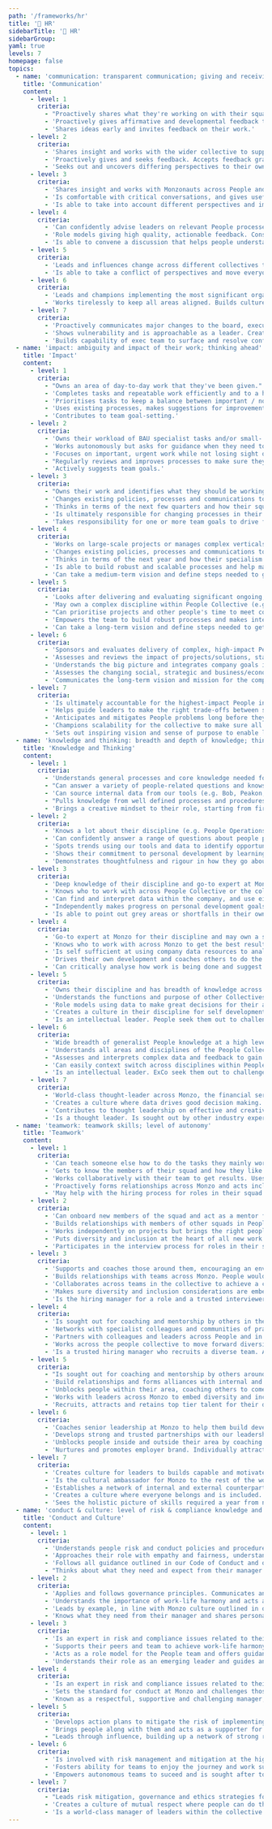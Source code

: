 ```yaml
---
path: '/frameworks/hr'
title: '🙂 HR'
sidebarTitle: '🙂 HR'
sidebarGroup:
yaml: true
levels: 7
homepage: false
topics:
  - name: 'communication: transparent communication; giving and receiving feedback'
    title: 'Communication'
    content:
      - level: 1
        criteria:
          - "Proactively shares what they're working on with their squad and stakeholders. Contributes ideas to influence policy, process and decisions."
          - 'Proactively gives affirmative and developmental feedback to people they work with.'
          - 'Shares ideas early and invites feedback on their work.'
      - level: 2
        criteria:
          - 'Shares insight and works with the wider collective to support People plans and priorities. Can prepare information and present in a way that takes into account the different levels of detail different audiences need.'
          - 'Proactively gives and seeks feedback. Accepts feedback graciously.'
          - 'Seeks out and uncovers differing perspectives to their own.'
      - level: 3
        criteria:
          - 'Shares insight and works with Monzonauts across People and other collectives to influence the development of Monzo plans and priorities. Understands how to manage stakeholder involvement. Supports and coaches Monzonauts, particularly managers, in understanding and complying with relevant policies and practices.'
          - 'Is comfortable with critical conversations, and gives useful actionable feedback that gets good results.'
          - 'Is able to take into account different perspectives and improve their work as a result.'
      - level: 4
        criteria:
          - 'Can confidently advise leaders on relevant People processes and policies. Challenges and educates others based on their skills and experience. Simplifies complex ideas related to their discipline so they are clearly understood.'
          - 'Role models giving high quality, actionable feedback. Constantly seeks feedback and accepts developmental feedback graciously. Openly shares their development areas to help others know how to work with them.'
          - 'Is able to convene a discussion that helps people understand where each other is coming from and put things on a path to resolution.'
      - level: 5
        criteria:
          - 'Leads and influences change across different collectives to help major initiatives happen. Represents their discipline to senior stakeholders and is sought out to consult on decisions that impact important company decisions.'
          - 'Is able to take a conflict of perspectives and move everyone beyond it.'
      - level: 6
        criteria:
          - 'Leads and champions implementing the most significant organisation change activities. Uses insight about opportunities and risks to influence executive team decisions that affect the long-term reputation, health and growth of the organisation.'
          - 'Works tirelessly to keep all areas aligned. Builds culture of knowledge sharing and documenting.'
      - level: 7
        criteria:
          - 'Proactively communicates major changes to the board, executive team and senior leaders so there are no surprises. Confidently delivers high-impact, inspiring communications to Monzo and beyond. Makes complex messages clear and easy to understand.'
          - 'Shows vulnerability and is approachable as a leader. Creates a culture where people thrive on feedback. Gives feedback in the moment and accepts constructive feedback graciously. Leads by example on personal development using humility, foresight and EQ.'
          - 'Builds capability of exec team to surface and resolve conflict.'
  - name: 'impact: ambiguity and impact of their work; thinking ahead'
    title: 'Impact'
    content:
      - level: 1
        criteria:
          - "Owns an area of day-to-day work that they've been given."
          - 'Completes tasks and repeatable work efficiently and to a high standard. Delivers high quality, accurate work to agreed deadlines.'
          - 'Prioritises tasks to keep a balance between important / not important / urgent / not urgent. Sets expectations for timescales and meets them.'
          - 'Uses existing processes, makes suggestions for improvements and works with the team to make it happen.'
          - 'Contributes to team goal-setting.'
      - level: 2
        criteria:
          - 'Owns their workload of BAU specialist tasks and/or small- and medium-scale projects within their squad. Begins to delegate tasks out to their squad so they can focus on more complex projects.'
          - 'Works autonomously but asks for guidance when they need to. Runs meetings well inside and outside the People Collective.'
          - 'Focuses on important, urgent work while not losing sight of other things. Thinks in terms of the next few months and how they can have the highest impact in this timeframe.'
          - "Regularly reviews and improves processes to make sure they're still working hard for Monzonauts. Identifies opportunities to automate processes and helps make this happen."
          - 'Actively suggests team goals.'
      - level: 3
        criteria:
          - "Owns their work and identifies what they should be working on next. Works on medium- and large-scale projects or manages a vertical within their discipline or partner collective (e.g. ER for COps; training for Engineers). Delegates well, so they're always working on the most impactful work and to help other people develop. May act as a project lead for quarterly goals."
          - 'Changes existing policies, processes and communications to align with company priorities and team goals.'
          - 'Thinks in terms of the next few quarters and how their squad can have the highest impact in this timeframe. Manages the expectations of stakeholders outside their squad for what can be achieved and meets them.'
          - 'Is ultimately responsible for changing processes in their area. Facilitates automation of processes wherever possible.'
          - 'Takes responsibility for one or more team goals to drive forward.'
      - level: 4
        criteria:
          - 'Works on large-scale projects or manages complex verticals that affect all Monzonauts. Coaches others to delegate effectively so the whole team can achieve their goals.'
          - 'Changes existing policies, processes and communications to align with company priorities and team goals.'
          - 'Thinks in terms of the next year and how their specialism can have the highest impact in this timeframe.'
          - 'Is able to build robust and scalable processes and help manage the transition to automating all or parts of the process with product and engineering.'
          - 'Can take a medium-term vision and define steps needed to get there.'
      - level: 5
        criteria:
          - 'Looks after delivering and evaluating significant ongoing, annual and planned ‘one-off’ people programmes and projects.'
          - 'May own a complex discipline within People Collective (e.g. Hiring, POps, L&D). Encourages fast execution within the People Collective while keeping focus on legal, legislative and regulatory requirements. Creates momentum and keeps the team motivated and engaged.'
          - "Can prioritise projects and other people's time to meet company demands while not losing sight of BAU work; making sure the team is working on the things that have the biggest impact."
          - 'Empowers the team to build robust processes and makes intelligent decisions about whether to continue making improvements in-house vs using 3rd party suppliers. Is able to work with partners to build end-to-end automation of process or workflows across multiple areas.'
          - 'Can take a long-term vision and define steps needed to get there. Communicates their area’s role within the larger mission of the company.'
      - level: 6
        criteria:
          - 'Sponsors and evaluates delivery of complex, high-impact People programmes and projects across the organisation.'
          - 'Assesses and reviews the impact of projects/solutions, staying alert to changes in context, and makes appropriate corrections to strategy and solutions. Leads People and Monzo strategic development to address risks and opportunities for the organisation.'
          - 'Understands the big picture and integrates company goals into their area, looking 12 months ahead.'
          - 'Assesses the changing social, strategic and business/economic environment to gain insights and identify organisational strategic requirements.'
          - 'Communicates the long-term vision and mission for the company and their discipline. Assesses and shapes organisational culture to meet current and future challenges.'
      - level: 7
        criteria:
          - 'Is ultimately accountable for the highest-impact People initiatives. Owns KRIs for the People Collective. Holds SMF 18.'
          - 'Helps guide leaders to make the right trade-offs between speed and risk without breaching risk appetites. Holds accountability for significant policies and can evidence compliance including SM/CR responsibilities.'
          - 'Anticipates and mitigates People problems long before they occur and coaches leaders to do the same. Thinks multiple years ahead but inspires leaders to make things happen now.'
          - 'Champions scalability for the collective to make sure all teams continue to grow in line with the company whilst remaining lean and flexible. Builds the capability of leaders to keep challenging themselves on how to use automation and tech-led solutions to fulfil the People mission.'
          - 'Sets out inspiring vision and sense of purpose to enable leaders to set ambitious goals. Empower and challenge teams to surprise themselves by hitting them.'
  - name: 'knowledge and thinking: breadth and depth of knowledge; thinking skills; self-development'
    title: 'Knowledge and Thinking'
    content:
      - level: 1
        criteria:
          - 'Understands general processes and core knowledge needed for their role. Can use relevant tools.'
          - "Can answer a variety of people-related questions and knows where to find answers when they don't know. Understands the context for their work."
          - 'Can source internal data from our tools (e.g. Bob, Peakon, Deltanet) to produce simple spreadsheets and reports.'
          - "Pulls knowledge from well defined processes and procedures. Has development goals they've set with their manager and makes progress on these. Owns and drives their own development."
          - 'Brings a creative mindset to their role, starting from first principles where appropriate.'
      - level: 2
        criteria:
          - 'Knows a lot about their discipline (e.g. People Operations, Reward, L&D) and is becoming a specialist. May have deeper context on how their discipline applies to a specific area or Collective (e.g. COps, Tech). May be working towards CIPD level 3 or equivalent.'
          - 'Can confidently answer a range of questions about people processes and policies at Monzo.'
          - 'Spots trends using our tools and data to identify opportunities to make improvements in their squad. Can source internal and external data to answer simple questions, e.g. benchmarking a salary, or reporting mandatory training completion rates.'
          - 'Shows their commitment to personal development by learning more about other disciplines in the People Collective. Suggests personal development goals based on feedback and self-reflection and makes progress on these.'
          - 'Demonstrates thoughtfulness and rigour in how they go about work.'
      - level: 3
        criteria:
          - 'Deep knowledge of their discipline and go-to expert at Monzo for their specialism, e.g. Payroll, Employee Relations, Talent Management. Understands industry trends and processes and is able to interpret them to make them effective at Monzo. May be working towards professional qualification.'
          - 'Knows who to work with across People Collective or the collective they partner to get the best results.'
          - 'Can find and interpret data within the company, and use either spreadsheets or more advanced sources to answer business questions.'
          - "Independently makes progress on personal development goals that they've set for themselves."
          - 'Is able to point out grey areas or shortfalls in their own work and identify opportunities for themselves to improve.'
      - level: 4
        criteria:
          - 'Go-to expert at Monzo for their discipline and may own a specialist area within it. May have CIPD Level 5 qualification or equivalent. Starting to develop reputation outside Monzo for thought leadership in their discipline.'
          - 'Knows who to work with across Monzo to get the best results.'
          - 'Is self sufficient at using company data resources to analyse performance and make decisions. Can do simple ad-hoc analyses without asking the data team.'
          - 'Drives their own development and coaches others to do the same. Supports others in the team to set effective personal development goals. Shares ideas and resources in the team that reinforce the culture of self-development.'
          - 'Can critically analyse how work is being done and suggest constructive and realistic proposals to improve.'
      - level: 5
        criteria:
          - 'Owns their discipline and has breadth of knowledge across Monzo and People Collective. Known outside Monzo for their knowledge and expertise in their discipline. May have CIPD Level 7 qualification or equivalent.'
          - 'Understands the functions and purpose of other Collectives.'
          - 'Role models using data to make great decisions for their area. Coaches team to use data effectively in daily work. Works with the data team to create more complex analyses to improve the performance of their area.'
          - 'Creates a culture in their discipline for self development. Shares thought leadership that encourages growth mindset and role models constant learning and self-development.'
          - 'Is an intellectual leader. People seek them out to challenge and improve their thinking.'
      - level: 6
        criteria:
          - 'Wide breadth of generalist People knowledge at a high level. Strong generalist People skill set including experience in creating inspiring cultures, developing talent and quickly scaling up businesses. Go-to expert within industry in People discipline.'
          - 'Understands all areas and disciplines of the People Collective at a high level. Understands how People Collective interacts with all other Collectives and fits into the mission of Monzo as a whole.'
          - "Assesses and interprets complex data and feedback to gain insights about Monzo to anticipate the needs of the org in the future. Can identify shortfalls in the company's data and works with the data team to build new frameworks and datasets to enable new lines of work."
          - 'Can easily context switch across disciplines within People Collective and pick up new concepts. Is a role model for self-development with ambitious personal development goals that they share with others.'
          - 'Is an intellectual leader. ExCo seek them out to challenge and improve their thinking.'
      - level: 7
        criteria:
          - 'World-class thought-leader across Monzo, the financial services industry and leading tech companies. Makes sure Monzo maintains a commitment to creating a world-class people experience, balancing initiatives set by the wider business with the impact on people. Coaches leaders on balancing People focus with need for positive business results.'
          - 'Creates a culture where data drives good decision making. Has high expectations of leaders using data and encouraging their teams to upskill themselves to use and interpret data.'
          - 'Contributes to thought leadership on effective and creative ways to run an excellent org from a People perspective.'
          - 'Is a thought leader. Is sought out by other industry experts for their ideas, knowledge and expertise.'
  - name: 'teamwork: teamwork skills; level of autonomy'
    title: 'Teamwork'
    content:
      - level: 1
        criteria:
          - 'Can teach someone else how to do the tasks they mainly work on.'
          - 'Gets to know the members of their squad and how they like to work. Shares how they like to work. Asks for help when needed.'
          - 'Works collaboratively with their team to get results. Uses information, resources and support from others outside their own immediate team to get results.'
          - 'Proactively forms relationships across Monzo and acts inclusively at all times.'
          - 'May help with the hiring process for roles in their squad.'
      - level: 2
        criteria:
          - 'Can onboard new members of the squad and act as a mentor for general processes owned by the squad.'
          - 'Builds relationships with members of other squads in People Collective. People are happy to work with them.'
          - 'Works independently on projects but brings the right people in at the right time. Helps keep track of actions and goals for the team.'
          - 'Puts diversity and inclusion at the heart of all new work. Has strong relationships with Monzonauts across the business and proactively welcomes new joiners.'
          - 'Participates in the interview process for roles in their squad or other People Collective roles.'
      - level: 3
        criteria:
          - 'Supports and coaches those around them, encouraging an environment where others are inspired and motivated.'
          - 'Builds relationships with teams across Monzo. People would choose to work with them.'
          - 'Collaborates across teams in the collective to achieve a common goal. Leads projects or workstreams that include others and encourages collaborative working to achieve results.'
          - 'Makes sure diversity and inclusion considerations are embedded in their area.'
          - 'Is the hiring manager for a role and a trusted interviewer for roles within their discipline.'
      - level: 4
        criteria:
          - 'Is sought out for coaching and mentorship by others in the Collective.'
          - 'Networks with specialist colleagues and communities of practice to understand current trends, thinking and innovations in People and specialist areas. Recognised for their impact on team culture, so people want to work with them.'
          - 'Partners with colleagues and leaders across People and in specialist areas to develop shared insights, priorities and activities as part of Monzo plans and goals.'
          - 'Works across the people collective to move forward diversity and inclusion work.'
          - 'Is a trusted hiring manager who recruits a diverse team. A trusted interviewer for roles within the People Collective.'
      - level: 5
        criteria:
          - "Is sought out for coaching and mentorship by others around Monzo. Coaches and builds senior managers' ability to anticipate and pre-empt organisation issues."
          - 'Build relationships and forms alliances with internal and external specialists and communities to keep ahead of emerging People and specialist trends, ideas and innovations, and to keep ahead of changes.'
          - 'Unblocks people within their area, coaching others to come up with answers to problems.'
          - 'Works with leaders across Monzo to embed diversity and inclusion considerations and identify opportunities for improvement.'
          - 'Recruits, attracts and retains top tier talent for their discipline. A trusted interviewer for senior hires at Monzo, including at the ExCo level.'
      - level: 6
        criteria:
          - 'Coaches senior leadership at Monzo to help them build developmental culture in their own teams, and anticipate and pre-empt organisation issues.'
          - 'Develops strong and trusted partnerships with our leadership team to challenge, guide and advise; holds executives to account for their behaviours and values.'
          - 'Unblocks people inside and outside their area by coaching others to come up with answers to problems.'
          - 'Nurtures and promotes employer brand. Individually attracts top talent to Monzo. May bring a network of talent to their discipline or collective.'
      - level: 7
        criteria:
          - 'Creates culture for leaders to builds capable and motivated teams. Coaches peers at Exco level and drives the expectation of Monzo being a high performance environment with an ethos of continuous learning and development.'
          - 'Is the cultural ambassador for Monzo to the rest of the world.'
          - 'Establishes a network of internal and external counterparts and executive communities of practice to keep ahead of emerging People and specialist trends, ideas and industry/sector insights, locally and internationally.'
          - 'Creates a culture where everyone belongs and is included. Sets strategic vision for building a diverse company and holds senior leaders to account for valuing and promoting this.'
          - 'Sees the holistic picture of skills required a year from now and nurtures talent internally. Makes strategic hires, cultivating relationships over many months to get people over to Monzo who didn’t realise they needed a new job. Cultivates and drives initatives to build employer brand at the highest level.'
  - name: 'conduct & culture: level of risk & compliance knowledge and ownership; professional conduct'
    title: 'Conduct and Culture'
    content:
      - level: 1
        criteria:
          - 'Understands people risk and conduct policies and procedures and follows them. Identifies risks related to own areas and shares risks with their manager. Writes documentation for changes and produces quality how-tos.'
          - 'Approaches their role with empathy and fairness, understanding that fair does not always mean equal. Treats every Monzonaut with respect and kindness.'
          - 'Follows all guidance outlined in our Code of Conduct and other People policies.'
          - "Thinks about what they need and expect from their manager and gives feedback to their manager on what's going well and what they could do better."
      - level: 2
        criteria:
          - 'Applies and follows governance principles. Communicates and escalates risks related to their own projects and business area. Works with other Monzonauts to help them analyse and address risks in their area. Updates procedures and policies.'
          - 'Understands the importance of work-life harmony and acts as a role model for this. Is a driven and committed Monzonaut, understanding that sprints are sometimes neccessary but not a way of life.'
          - 'Leads by example, in line with Monzo culture outlined in our Code of Conduct and other People policies.'
          - 'Knows what they need from their manager and shares personal insight on how their manager can work best with them. Gives their manager constructive feedback. May be working towards managing someone else.'
      - level: 3
        criteria:
          - 'Is an expert in risk and compliance issues related to their role. Takes ownership for training others in risk & compliance as relevant to their role. Has a strong cultural understanding, and makes decisions based on cultural awareness that compliments legislation and Monzo policy. Promptly and effectively deals with unforeseen risks/events as they arise and proactively shares the learnings. Creates new policies and procedures where needed.'
          - 'Supports their peers and team to achieve work-life harmony. Sets realistic expectations for healthy working practices and leads by example. Role models treating others with respect.'
          - 'Acts as a role model for the People team and offers guidance and support to all Monzonauts.'
          - 'Understands their role as an emerging leader and guides and supports other Monzonauts. May manage one or more Monzonauts in their squad or discipline.'
      - level: 4
        criteria:
          - 'Is an expert in risk and compliance issues related to their discipline. Takes ownership for making sure everyone in their area follows the relevant procedures to remain compliant. Identifies and tracks new policies and procedures needed, in advance.'
          - 'Sets the standard for conduct at Monzo and challenges those who fall below.'
          - 'Known as a respectful, supportive and challenging manager; OR an individual contributor that effectively plugs into broader teams and groups in the company. May manage several Monzonauts in their discipline.'
      - level: 5
        criteria:
          - 'Develops action plans to mitigate the risk of implementing new people policies and plans. Use insights to influence leaders and colleagues to current risks or benefits of decisions or actions that affect the long-term reputation and health of Monzo. Instills culture for documenting'
          - 'Brings people along with them and acts as a supporter for all members of the People Collective. Understands their responsibility as a leader at Monzo and reflects that responsibility in their behaviour.'
          - "Leads through influence, building up a network of strong relationships and presenting their ideas in the right way to lead others in the right direction. Capable of leading a team with diverse skills while giving people lots of autonomy and cultivating a CEO mindset. Thinks carefully about the right amount of leadership and is able to make themselves less necessary to the team's effective function. Is likely to manage several Monzonauts in their discipline and/or mentor Monzonauts from around the company."
      - level: 6
        criteria:
          - 'Is involved with risk management and mitigation at the highest industry level. Leads by example and proves their discipline is managing risk and compliance within appetite. Gets involved in and identifies opportunities for colleagues to participate in advisory, strategic, industry bodies to learn and share best practice in their area of business.'
          - 'Fosters ability for teams to enjoy the journey and work sustainably. Leads the way in achieving high performance at Monzo whilst balancing outside interests and personal life harmony.'
          - 'Empowers autonomous teams to suceed and is sought after to provide direction in multiple areas. Is able to consistently do this despite the skillsets in the teams they work with changing. Is likely to manage other managers in the People collective. Is a mentor to high potential Monzonauts around the company.'
      - level: 7
        criteria:
          - "Leads risk mitigation, governance and ethics strategies for the People Collective, in line with SMF 18 responsibilites. Creates a strong risk culture throughout the organisation. Owns policies and can prove we're complying with them. Spots ways to manage risk and implements them company wide."
          - 'Creates a culture of mutual respect where people can do the best work of their lives. Sets the strategy for continually developing our culture.'
          - 'Is a world-class manager of leaders within the collective. Is a mentor to high potential Monzonauts and others across the industry. Coaches other execs to be better managers to senior leaders at Monzo.'
---
```

